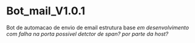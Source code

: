 # Bot_mail_V1.0.1
 Bot de automacao de envio de email estrutura base
*em desenvolvimento com falha na porta possivel detctor de span? por parte da host?*
